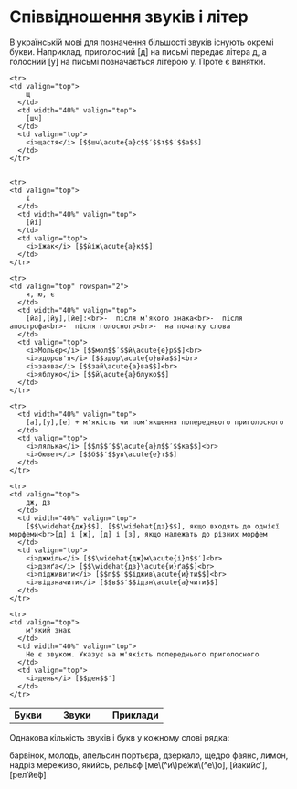 # Співвідношення звуків і літер

В українськiй мовi для позначення бiльшостi звукiв iснують окремi букви. Наприклад, приголосний [<span class="p1">д</span>] на письмi передає лiтера <span class="p1">д</span>, а голосний [<span class="p1">у</span>] на письмi позначається лiтерою <span class="p1">y</span>. Проте є винятки.


<table>
  <body>
    <tr>
      <td align="center" valign="top">
        <b>Букви</b>
      </td>
      <td width="40%" align="center" valign="top" >
        <b>Звуки</b>
      </td>
      <td align="center" valign="top" >
        <b>Приклади</b>
      </td>
    </tr>

    <tr>
    <td valign="top">
        щ
      </td>
      <td width="40%" valign="top">
        [шч]
      </td>
      <td valign="top">
        <i>щастя</i> [$$шч\acute{а}с$$′$$т$$′$$а$$]
      </td>
    </tr>


    <tr>
    <td valign="top">
        ї
      </td>
      <td width="40%" valign="top">
        [йі]
      </td>
      <td valign="top">
        <i>їжак</i> [$$йіж\acute{а}к$$]
      </td>
    </tr>

    <tr>
    <td valign="top" rowspan="2">
        я, ю, є
      </td>
      <td width="40%" valign="top">
        [йа],[йу],[йе]:<br>-  після м'якого знака<br>-  після апострофа<br>-  після голосного<br>-  на початку слова
      </td>
      <td valign="top">
        <i>Мольєр</i> [$$мол$$′$$й\acute{е}р$$]<br>
        <i>здоров'я</i> [$$здор\acute{о}вйа$$]<br>
        <i>заява</i> [$$зай\acute{а}ва$$]<br>
        <i>яблуко</i> [$$й\acute{а}блуко$$]
      </td>
    </tr>

    <tr>
      <td width="40%" valign="top">
        [а],[у],[е] + м'якість чи пом'якшення попереднього приголосного
      </td>
      <td valign="top">
        <i>лялька</i> [$$л$$′$$\acute{а}л$$′$$ка$$]<br>
        <i>бювет</i> [$$б$$′$$ув\acute{е}т$$]
      </td>
    </tr>

    <tr>
    <td valign="top">
        дж, дз
      </td>
      <td width="40%" valign="top">
        [$$\widehat{дж}$$], [$$\widehat{дз}$$], якщо входять до однієї морфеми<br>[д] і [ж], [д] і [з], якщо належать до різних морфем
      </td>
      <td valign="top">
        <i>джміль</i> [$$\widehat{дж}м\acute{і}л$$′]<br>
        <i>дзиґа</i> [$$\widehat{дз}\acute{и}ґа$$]<br>
        <i>підживити</i> [$$п$$′$$іджив\acute{и}ти$$]<br>
        <i>відзначити</i> [$$в$$′$$ідзн\acute{а}чити$$]
      </td>
    </tr>

    <tr>
    <td valign="top">
        м'який знак
      </td>
      <td width="40%" valign="top">
        Не є звуком. Указує на м'якість попереднього приголосного
      </td>
      <td valign="top">
        <i>день</i> [$$ден$$′]
      </td>
    </tr>
  </body>
</table>



<quiz correctLabel="correct" incorrectLabel="incorrect" checkLabel="check">
    <question text="">
        <p>Однакова кількість звуків і букв у кожному слові рядка:</p>
        <answer>барвінок, молодь, апельсин</answer>
        <answer>портьєра, дзеркало, щедро</answer>
        <answer>фаянс, лимон, надріз</answer>
        <answer correct>мереживо, якийсь, рельєф </answer>
        <explanation>
        [ме\(^и\)ре́жи\(^е\)о], [йаки́йс′], [рел′йе́ф]
        </explanation>
    </question>
</quiz>
